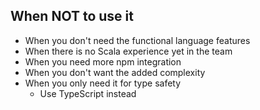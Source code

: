 ## When NOT to use it

* When you don't need the functional language features <!-- .element class="fragment" -->
* When there is no Scala experience yet in the team <!-- .element class="fragment" -->
* When you need more npm integration <!-- .element class="fragment" -->
* When you don't want the added complexity <!-- .element class="fragment" -->
* When you only need it for type safety <!-- .element class="fragment" -->
    * Use TypeScript instead
